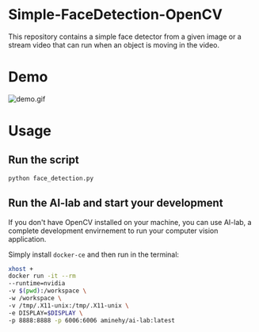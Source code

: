 # Simple-FaceDetection-OpenCV
This repository contains a simple face detector from a given image or a stream video that can run when an object is moving in the video.


# Demo
![demo.gif](demo.gif)


# Usage

## Run the script
```bash
python face_detection.py
```

## Run the AI-lab and start your development
If you don't have OpenCV installed on your machine, you can use AI-lab, a complete development envirnement to run your computer vision application.

Simply install `docker-ce` and then run in the terminal:

``` bash
xhost +
docker run -it --rm 
--runtime=nvidia 
-v $(pwd):/workspace \
-w /workspace \
-v /tmp/.X11-unix:/tmp/.X11-unix \
-e DISPLAY=$DISPLAY \
-p 8888:8888 -p 6006:6006 aminehy/ai-lab:latest
```
